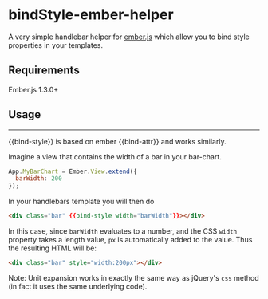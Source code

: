 # bindStyle-ember-helper

A very simple handlebar helper for [ember.js](http://emberjs.com) which allow you to bind style properties in your templates. 

## Requirements

Ember.js 1.3.0+

## Usage
---
{{bind-style}} is based on ember {{bind-attr}} and works similarly.


Imagine a view that contains the width of a bar in your bar-chart.

```javascript
App.MyBarChart = Ember.View.extend({
  barWidth: 200
});
```

In your handlebars template you will then do  

```html
<div class="bar" {{bind-style width="barWidth"}}></div> 
```

In this case, since `barWidth` evaluates to a number, and the CSS `width` property takes a length value, `px` is automatically added to the value. Thus the resulting HTML will be:

```html
<div class="bar" style="width:200px"></div>
```

Note: Unit expansion works in exactly the same way as jQuery's `css` method (in fact it uses the same underlying code).

